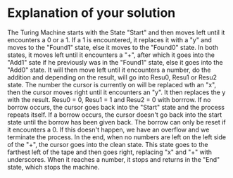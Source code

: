 # Explanation of your solution

The Turing Machine starts with the State "Start" and then moves left until it encounters a 0 or a 1. If a 1 is encountered, it replaces it with a "y" and moves to the "Found1" state, else it moves to the "Found0" state. In both states, it moves left until it encounters a "+", after which it goes into the "Add1" sate if he previously was in the "Found1" state, else it goes into the "Add0" state. It will then move left until it encounters a number, do the addition and depending on the result, will go into Resu0, Resu1 or Resu2 state.
The number the cursor is currently on will be replaced wth an "x", then the cursor moves right until it encounters an "y". It then replaces the y with the result. Resu0 = 0, Resu1 = 1 and Resu2 = 0 with borrrow.
If no borrow occurs, the cursor goes back into the "Start" state and the process repeats itself. If a borrow occurs, the cursor doesn't go back into the start state until the borrow has been given back. The borrow can only be reset if it encounters a 0. If this doesn't happen, we have an overflow and we terminate the process.
In the end, when no numbers are left on the left side of the "+", the cursor goes into the clean state. This state goes to the farthest left of the tape and then goes right, replacing "x" and "+" with underscores. When it reaches a number, it stops and returns in the "End" state, which stops the machine.